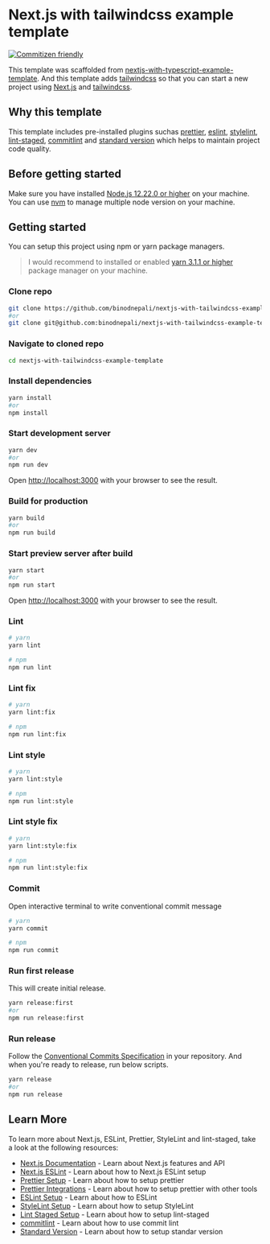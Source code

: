 # Next.js with tailwindcss example template

[![Commitizen friendly](https://img.shields.io/badge/commitizen-friendly-brightgreen.svg)](http://commitizen.github.io/cz-cli/)

This template was scaffolded from [nextjs-with-typescript-example-template](https://github.com/binodnepali/nextjs-with-typescript-example-template). And this template adds [tailwindcss](https://tailwindcss.com/) so that you can  start a new project using [Next.js](https://nextjs.org/) and [tailwindcss](https://tailwindcss.com/).

## Why this template

This template includes pre-installed plugins suchas [prettier](https://prettier.io/), [eslint](https://eslint.org/), [stylelint](https://stylelint.io/), [lint-staged](https://github.com/okonet/lint-staged), [commitlint](https://commitlint.js.org/) and [standard version](https://github.com/conventional-changelog/standard-version) which helps to maintain project code quality.

## Before getting started

Make sure you have installed [Node.js 12.22.0 or higher](https://nodejs.org/en/) on your machine. You can use [nvm](https://github.com/nvm-sh/nvm) to manage multiple node version on your machine.

## Getting started

You can setup this project using npm or yarn package managers.

> I would recommend to installed or enabled [yarn 3.1.1 or higher](https://yarnpkg.com/getting-started) package manager on your machine.

### Clone repo

```bash
git clone https://github.com/binodnepali/nextjs-with-tailwindcss-example-template.git
#or
git clone git@github.com:binodnepali/nextjs-with-tailwindcss-example-template.git
```

### Navigate to cloned repo

```bash
cd nextjs-with-tailwindcss-example-template
```

### Install dependencies

```bash
yarn install
#or
npm install
```

### Start development server

```bash
yarn dev
#or
npm run dev
```

Open [http://localhost:3000](http://localhost:3000) with your browser to see the result.

### Build for production

```bash
yarn build
#or
npm run build
```

### Start preview server after build

```bash
yarn start
#or
npm run start
```

Open [http://localhost:3000](http://localhost:3000) with your browser to see the result.

### Lint

```bash
# yarn
yarn lint

# npm
npm run lint
```

### Lint fix

```bash
# yarn
yarn lint:fix

# npm
npm run lint:fix
```

### Lint style

```bash
# yarn
yarn lint:style

# npm
npm run lint:style
```

### Lint style fix

```bash
# yarn
yarn lint:style:fix

# npm
npm run lint:style:fix
```

### Commit

Open interactive terminal to write conventional commit message

```bash
# yarn
yarn commit

# npm
npm run commit
```

### Run first release

This will create initial release.

```bash
yarn release:first
#or
npm run release:first
```

### Run release

Follow the [Conventional Commits Specification](https://www.conventionalcommits.org/en/v1.0.0/) in your repository. And when you're ready to release, run below scripts.

```bash
yarn release
#or
npm run release
```

## Learn More

To learn more about Next.js, ESLint, Prettier, StyleLint and lint-staged, take a look at the following resources:

* [Next.js Documentation](https://nextjs.org/docs) - Learn about Next.js features and API
* [Next.js ESLint](https://nextjs.org/docs/basic-features/eslint) - Learn about how to Next.js ESLint setup
* [Prettier Setup](https://prettier.io/docs/en/install.html) - Learn about how to setup prettier
* [Prettier Integrations](https://prettier.io/docs/en/related-projects.html) - Learn about how to setup prettier with other tools
* [ESLint Setup](https://eslint.org/docs/user-guide/getting-started) - Learn about how to ESLint
* [StyleLint Setup](https://stylelint.io/user-guide/get-started) - Learn about how to setup StyleLint
* [Lint Staged Setup](https://github.com/okonet/lint-staged) - Learn about how to setup lint-staged
* [commitlint](https://commitlint.js.org/) - Learn about how to use commit lint
* [Standard Version](https://github.com/conventional-changelog/standard-version) - Learn about how to setup standar version
